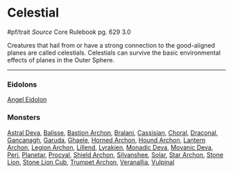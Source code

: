 # Celestial
#pf/trait 
*Source* Core Rulebook pg. 629 3.0

Creatures that hail from or have a strong connection to the good-aligned planes are called celestials. Celestials can survive the basic environmental effects of planes in the Outer Sphere.

---

### Eidolons
[Angel Eidolon](../Bestiary/Companions/Eidolons/Angel%20Eidolon.md)

### Monsters
[Astral Deva](Astral%20Deva), [Balisse](Balisse), [Bastion Archon](Bastion%20Archon), [Bralani](Bralani), [Cassisian](Cassisian), [Choral](Choral), [Draconal](Draconal), [Gancanagh](Gancanagh), [Garuda](Garuda), [Ghaele](Ghaele), [Horned Archon](Horned%20Archon), [Hound Archon](Hound%20Archon), [Lantern Archon](Lantern%20Archon), [Legion Archon](Legion%20Archon), [Lillend](Lillend), [Lyrakien](Lyrakien), [Monadic Deva](Monadic%20Deva), [Movanic Deva](Movanic%20Deva), [Peri](Peri), [Planetar](Planetar), [Procyal](Procyal), [Shield Archon](Shield%20Archon), [Silvanshee](Silvanshee), [Solar](Solar), [Star Archon](Star%20Archon), [Stone Lion](Stone%20Lion), [Stone Lion Cub](Stone%20Lion%20Cub), [Trumpet Archon](Trumpet%20Archon), [Veranallia](Veranallia), [Vulpinal](Vulpinal)